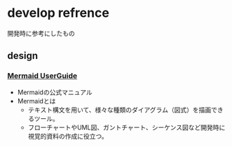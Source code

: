 # develop refrence
開発時に参考にしたもの

## design

### [Mermaid UserGuide](https://mermaid.js.org/intro/getting-started.html)
- Mermaidの公式マニュアル
- Mermaidとは
	- テキスト構文を用いて、様々な種類のダイアグラム（図式）を描画できるツール。
	- フローチャートやUML図、ガントチャート、シーケンス図など開発時に視覚的資料の作成に役立つ。